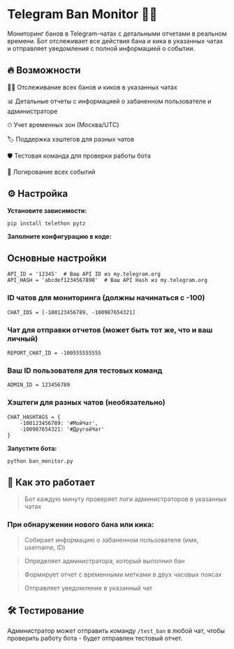# **Telegram Ban Monitor** 🤖👮
Мониторинг банов в Telegram-чатах с детальными отчетами в реальном времени. Бот отслеживает все действия бана и кика в указанных чатах и отправляет уведомления с полной информацией о событии.

## 🔥 Возможности
🕵️‍♂️ Отслеживание всех банов и киков в указанных чатах

📊 Детальные отчеты с информацией о забаненном пользователе и администраторе

⏱ Учет временных зон (Москва/UTC)

🏷 Поддержка хэштегов для разных чатов

🛡 Тестовая команда для проверки работы бота

💾 Логирование всех событий

## ⚙️ Настройка

**Установите зависимости:**

```pip install telethon pytz```

**Заполните конфигурацию в коде:**

## Основные настройки
```
API_ID = '12345'  # Ваш API ID из my.telegram.org
API_HASH = 'abcdef1234567890'  # Ваш API Hash из my.telegram.org
```

### ID чатов для мониторинга (должны начинаться с -100)
```CHAT_IDS = [-100123456789, -100987654321]```  

### Чат для отправки отчетов (может быть тот же, что и ваш личный)
```REPORT_CHAT_ID = -100555555555``` 

### Ваш ID пользователя для тестовых команд
```ADMIN_ID = 123456789```  

### Хэштеги для разных чатов (необязательно)
```
CHAT_HASHTAGS = {
    -100123456789: '#МойЧат',
    -100987654321: '#ДругойЧат'
}
```
**Запустите бота:**


```python ban_monitor.py```

## 🎯 Как это работает

>Бот каждую минуту проверяет логи администраторов в указанных чатах

### При обнаружении нового бана или кика:

>Собирает информацию о забаненном пользователе (имя, username, ID)

>Определяет администратора, который выполнил бан

>Формирует отчет с временными метками в двух часовых поясах

>Отправляет уведомление в указанный чат

## 🛠 Тестирование
Администратор может отправить команду ```/test_ban``` в любой чат, чтобы проверить работу бота - будет отправлен тестовый отчет.
